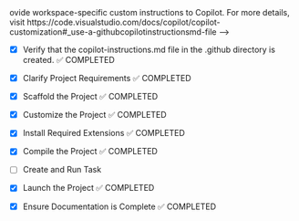 <!-- Use this file- [x] Create and Run Task ✅ COMPLETED
	<!-- Created tasks for running GUI and building executable -->ovide workspace-specific custom instructions to Copilot. For more details, visit https://code.visualstudio.com/docs/copilot/copilot-customization#_use-a-githubcopilotinstructionsmd-file -->
- [x] Verify that the copilot-instructions.md file in the .github directory is created. ✅ COMPLETED

- [x] Clarify Project Requirements ✅ COMPLETED
	<!-- Python GUI application with tkinter, standalone executable, ROBOCOPY command management -->

- [x] Scaffold the Project ✅ COMPLETED
	<!-- Created Python GUI application with tkinter, utilities, build script, and documentation -->

- [x] Customize the Project ✅ COMPLETED
	<!-- Enhanced GUI with validation, configuration management, real-time output, and executable building -->

- [x] Install Required Extensions ✅ COMPLETED
	<!-- No specific extensions required for this Python tkinter project -->

- [x] Compile the Project ✅ COMPLETED
	<!-- Python project doesn't require compilation. Dependencies tested and application runs successfully -->

- [ ] Create and Run Task
	<!--
	Verify that all previous steps have been completed.
	Check https://code.visualstudio.com/docs/debugtest/tasks to determine if the project needs a task. If so, use the create_and_run_task to create and launch a task based on package.json, README.md, and project structure.
	Skip this step otherwise.
	 -->

- [x] Launch the Project ✅ COMPLETED
	<!-- Application launched successfully and running in background -->

- [x] Ensure Documentation is Complete ✅ COMPLETED
	<!-- README.md and copilot-instructions.md files exist and contain current project information -->

<!--
## Project Details
This is a Python-based GUI application for ROBOCOPY command management with:
- Tkinter interface for ease of use
- Standalone executable capability using PyInstaller
- Command generation and validation
- Real-time monitoring and logging
- System administrator friendly features
-->
